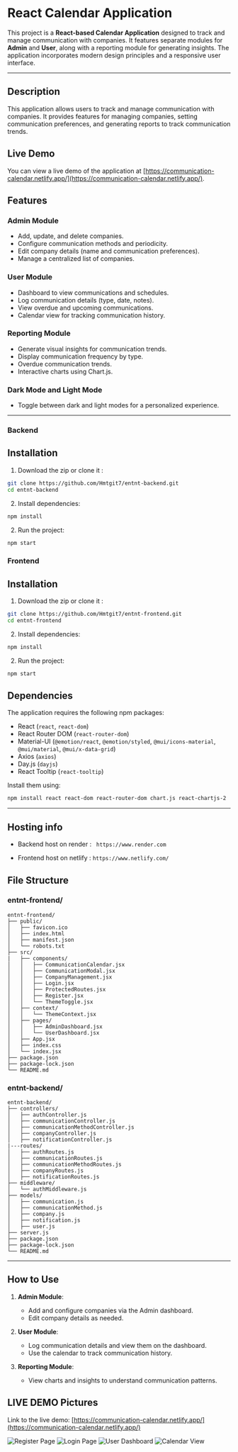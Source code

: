 # React Calendar Application

This project is a **React-based Calendar Application** designed to track and manage communication with companies. It features separate modules for **Admin** and **User**, along with a reporting module for generating insights. The application incorporates modern design principles and a responsive user interface.

---

## Description

This application allows users to track and manage communication with companies. It provides features for managing companies, setting communication preferences, and generating reports to track communication trends.

## Live Demo

You can view a live demo of the application at [https://communication-calendar.netlify.app/](https://communication-calendar.netlify.app/).


## Features

### Admin Module
- Add, update, and delete companies.
- Configure communication methods and periodicity.
- Edit company details (name and communication preferences).
- Manage a centralized list of companies.

### User Module
- Dashboard to view communications and schedules.
- Log communication details (type, date, notes).
- View overdue and upcoming communications.
- Calendar view for tracking communication history.

### Reporting Module
- Generate visual insights for communication trends.
- Display communication frequency by type.
- Overdue communication trends.
- Interactive charts using Chart.js.

### Dark Mode and Light Mode
- Toggle between dark and light modes for a personalized experience.

---

### Backend 

## Installation

1. Download the zip or clone it :
```bash
git clone https://github.com/Hmtgit7/entnt-backend.git
cd entnt-backend
```

2. Install dependencies:
```bash
npm install
```

2. Run the project:
```bash
npm start
```


### Frontend
## Installation

1. Download the zip or clone it :
```bash
git clone https://github.com/Hmtgit7/entnt-frontend.git
cd entnt-frontend
```

2. Install dependencies:
```bash
npm install
```

2. Run the project:
```bash
npm start
```

## Dependencies

The application requires the following npm packages:

- React (`react`, `react-dom`)
- React Router DOM (`react-router-dom`)
- Material-UI (`@emotion/react`, `@emotion/styled`, `@mui/icons-material`, `@mui/material`, `@mui/x-data-grid`)
- Axios (`axios`)
- Day.js (`dayjs`)
- React Tooltip (`react-tooltip`)

Install them using:
```bash
npm install react react-dom react-router-dom chart.js react-chartjs-2
```

---

## Hosting info

- Backend host on render : ``` https://www.render.com```

- Frontend host on netlify : ```https://www.netlify.com/```


## File Structure

### entnt-frontend/
```
entnt-frontend/
├── public/
│   ├── favicon.ico
│   ├── index.html
│   ├── manifest.json
│   └── robots.txt
├── src/
|   ├── components/
│   │   ├── CommunicationCalendar.jsx
│   │   ├── CommunicationModal.jsx
│   │   ├── CompanyManagement.jsx
│   │   ├── Login.jsx
│   │   ├── ProtectedRoutes.jsx
│   │   ├── Register.jsx
│   │   └── ThemeToggle.jsx
│   ├── context/
│   │   └── ThemeContext.jsx
│   ├── pages/
│   │   ├── AdminDashboard.jsx
│   │   └── UserDashboard.jsx
│   ├── App.jsx
│   ├── index.css
│   └── index.jsx
├── package.json
├── package-lock.json
└── README.md
```
### entnt-backend/
```
entnt-backend/
├── controllers/
│   ├── authController.js
│   ├── communicationController.js
│   ├── communicationMethodController.js
│   ├── companyController.js
│   ├── notificationController.js
|---routes/
│   ├── authRoutes.js
│   ├── communicationRoutes.js
│   ├── communicationMethodRoutes.js
│   ├── companyRoutes.js
│   ├── notificationRoutes.js
├── middleware/
│   └── authMiddleware.js
├── models/
│   ├── communication.js
│   ├── communicationMethod.js
│   ├── company.js
│   ├── notification.js
│   ├── user.js
├── server.js
├── package.json
├── package-lock.json
└── README.md
```

---

## How to Use

1. **Admin Module**:
   - Add and configure companies via the Admin dashboard.
   - Edit company details as needed.

2. **User Module**:
   - Log communication details and view them on the dashboard.
   - Use the calendar to track communication history.

3. **Reporting Module**:
   - View charts and insights to understand communication patterns.


## LIVE DEMO Pictures
Link to the live demo: [https://communication-calendar.netlify.app/](https://communication-calendar.netlify.app/)

<!-- ![Admin Dashboard](https://github.com/Hmtgit7/entnt-frontend/blob/main/src/assets/images/admin-dashboard.png?raw=true) -->
![Register Page](entnt-frontend/public/assests/register.png)
![Login Page](entnt-frontend/public/assests/login.png)
![User Dashboard](entnt-frontend/public/assests/user-dashboard.png)
![Calendar View](entnt-frontend/public/assests/calendar.png)
